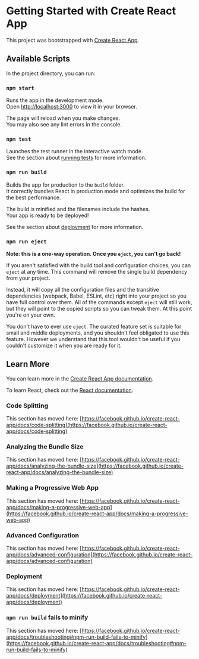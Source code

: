 # Getting Started with Create React App

This project was bootstrapped with [Create React App](https://github.com/facebook/create-react-app).

## Available Scripts

In the project directory, you can run:

### `npm start`

Runs the app in the development mode.\
Open [http://localhost:3000](http://localhost:3000) to view it in your browser.

The page will reload when you make changes.\
You may also see any lint errors in the console.

### `npm test`

Launches the test runner in the interactive watch mode.\
See the section about [running tests](https://facebook.github.io/create-react-app/docs/running-tests) for more information.

### `npm run build`

Builds the app for production to the `build` folder.\
It correctly bundles React in production mode and optimizes the build for the best performance.

The build is minified and the filenames include the hashes.\
Your app is ready to be deployed!

See the section about [deployment](https://facebook.github.io/create-react-app/docs/deployment) for more information.

### `npm run eject`

**Note: this is a one-way operation. Once you `eject`, you can't go back!**

If you aren't satisfied with the build tool and configuration choices, you can `eject` at any time. This command will remove the single build dependency from your project.

Instead, it will copy all the configuration files and the transitive dependencies (webpack, Babel, ESLint, etc) right into your project so you have full control over them. All of the commands except `eject` will still work, but they will point to the copied scripts so you can tweak them. At this point you're on your own.

You don't have to ever use `eject`. The curated feature set is suitable for small and middle deployments, and you shouldn't feel obligated to use this feature. However we understand that this tool wouldn't be useful if you couldn't customize it when you are ready for it.

## Learn More

You can learn more in the [Create React App documentation](https://facebook.github.io/create-react-app/docs/getting-started).

To learn React, check out the [React documentation](https://reactjs.org/).

### Code Splitting

This section has moved here: [https://facebook.github.io/create-react-app/docs/code-splitting](https://facebook.github.io/create-react-app/docs/code-splitting)

### Analyzing the Bundle Size

This section has moved here: [https://facebook.github.io/create-react-app/docs/analyzing-the-bundle-size](https://facebook.github.io/create-react-app/docs/analyzing-the-bundle-size)

### Making a Progressive Web App

This section has moved here: [https://facebook.github.io/create-react-app/docs/making-a-progressive-web-app](https://facebook.github.io/create-react-app/docs/making-a-progressive-web-app)

### Advanced Configuration

This section has moved here: [https://facebook.github.io/create-react-app/docs/advanced-configuration](https://facebook.github.io/create-react-app/docs/advanced-configuration)

### Deployment

This section has moved here: [https://facebook.github.io/create-react-app/docs/deployment](https://facebook.github.io/create-react-app/docs/deployment)

### `npm run build` fails to minify

This section has moved here: [https://facebook.github.io/create-react-app/docs/troubleshooting#npm-run-build-fails-to-minify](https://facebook.github.io/create-react-app/docs/troubleshooting#npm-run-build-fails-to-minify)

<!-- Rules -->
<!-- {
	"rules": {
	  "juice": {
		"orders": {
		".indexOn": ["toDayDate","place","isActive","isDeleted"],
    ".read": "now < 1728498600000",  // 2024-10-10
    ".write": "now < 1728498600000",  // 2024-10-10
		},
		"Alathur": {
		".indexOn": ["toDayDate","toDayDate_place","place","isActive","isDeleted"],
    ".read": "now < 1728498600000",  // 2024-10-10
    ".write": "now < 1728498600000",  // 2024-10-10
		},
		"Pazhayanoor": {
		".indexOn": ["toDayDate","toDayDate_place","toDayDate","place","isActive","isDeleted"],
    ".read": "now < 1728498600000",  // 2024-10-10
    ".write": "now < 1728498600000",  // 2024-10-10
		},
		"Palakkad": {
		".indexOn": ["toDayDate","toDayDate_place","toDayDate","place","isActive","isDeleted"],
    ".read": "now < 1728498600000",  // 2024-10-10
    ".write": "now < 1728498600000",  // 2024-10-10
		}
	  }
	}
  } -->
